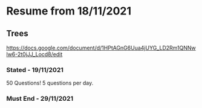 # Resume from 18/11/2021


## Trees
https://docs.google.com/document/d/1HPtAGnG6Uua4jUYG_LD2Rm1QNNwlw6-2t0jJJ_Locd8/edit

### Stated - 19/11/2021

50 Questions!
5 questions per day.

### Must End - 29/11/2021

